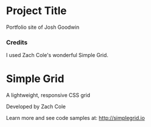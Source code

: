 # Project Title

Portfolio site of Josh Goodwin


### Credits

I used Zach Cole's wonderful Simple Grid.

# Simple Grid
A lightweight, responsive CSS grid  

Developed by Zach Cole

Learn more and see code samples at: http://simplegrid.io
